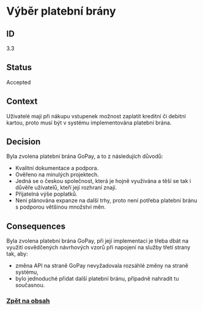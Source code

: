 # Výběr platební brány

## ID

3.3

## Status 

Accepted

## Context 

Uživatelé mají při nákupu vstupenek možnost zaplatit kreditní či debitní kartou, proto musí být v systému implementována platební brána.

## Decision 

Byla zvolena platební brána GoPay, a to z následujích důvodů:
- Kvalitní dokumentace a podpora.
- Ověřeno na minulých projektech.
- Jedná se o českou společnost, která je hojně využívána a těší se tak i důvěře uživatelů, kteří její rozhraní znají.
- Přijatelná výše poplatků.
- Není plánována expanze na další trhy, proto není potřeba platební bránu s podporou většinou množství měn.

## Consequences

Byla zvolena platební brána GoPay, při její implementaci je třeba dbát na využití osvědčených návrhových vzorů při napojení na služby třetí strany tak, aby:
- změna API na straně GoPay nevyžadovala rozsáhlé změny na straně systému,
- bylo jednoduché přidat další platební bránu, případně nahradit tu současnou.

### [Zpět na obsah](../README.md#obsah)